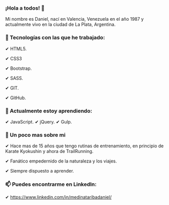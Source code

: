 ### ¡Hola a todos! 👋


Mi nombre es Daniel, nací en Valencia, Venezuela en el año 1987 y actualmente vivo en la ciudad de La Plata, Argentina.

### 🔭 Tecnologías con las que he trabajado:


✔ HTML5. 

✔ CSS3

✔ Bootstrap.

✔ SASS.

✔ GIT.

✔ GitHub.



### 🌱 Actualmente estoy aprendiendo:

✔ JavaScript.
✔ jQuery.
✔ Gulp.



### 💬 Un poco mas sobre mi



✔ Hace mas de 15 años que tengo rutinas de entrenamiento, en principio de Karate Kyokushin y ahora de TrailRunning.

✔ Fanático empedernido de la naturaleza y los viajes.

✔ Siempre dispuesto a aprender.



### 📫 Puedes encontrarme en LinkedIn:

✔ https://www.linkedin.com/in/medinataribadaniel/


